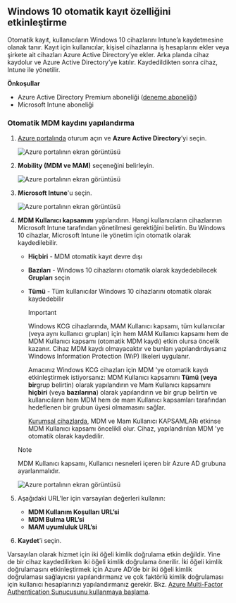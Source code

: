 ## <a name="enable-windows-10-automatic-enrollment"></a>Windows 10 otomatik kayıt özelliğini etkinleştirme

Otomatik kayıt, kullanıcıların Windows 10 cihazlarını Intune’a kaydetmesine olanak tanır. Kayıt için kullanıcılar, kişisel cihazlarına iş hesaplarını ekler veya şirkete ait cihazları Azure Active Directory’ye ekler. Arka planda cihaz kaydolur ve Azure Active Directory’ye katılır. Kaydedildikten sonra cihaz, Intune ile yönetilir.

**Önkoşullar**

- Azure Active Directory Premium aboneliği ([deneme aboneliği](https://go.microsoft.com/fwlink/?LinkID=816845))
- Microsoft Intune aboneliği

### <a name="configure-automatic-mdm-enrollment"></a>Otomatik MDM kaydını yapılandırma

1. [Azure portalında](https://portal.azure.com) oturum açın ve **Azure Active Directory**’yi seçin.

   ![Azure portalının ekran görüntüsü](../enrollment/media/windows-enroll/auto-enroll-azure-main.png)

2. **Mobility (MDM ve MAM)** seçeneğini belirleyin.

   ![Azure portalının ekran görüntüsü](../enrollment/media/windows-enroll/auto-enroll-mdm.png)

3. **Microsoft Intune**'u seçin.

   ![Azure portalının ekran görüntüsü](../enrollment/media/windows-enroll/auto-enroll-intune.png)

4. **MDM Kullanıcı kapsamını** yapılandırın. Hangi kullanıcıların cihazlarının Microsoft Intune tarafından yönetilmesi gerektiğini belirtin. Bu Windows 10 cihazlar, Microsoft Intune ile yönetim için otomatik olarak kaydedilebilir.

   - **Hiçbiri** - MDM otomatik kayıt devre dışı
   - **Bazıları** - Windows 10 cihazlarını otomatik olarak kaydedebilecek **Grupları** seçin
   - **Tümü** - Tüm kullanıcılar Windows 10 cihazlarını otomatik olarak kaydedebilir

      > [!IMPORTANT]
      > Windows KCG cihazlarında, MAM Kullanıcı kapsamı, tüm kullanıcılar (veya aynı kullanıcı grupları) için hem MAM Kullanıcı kapsamı hem de MDM Kullanıcı kapsamı (otomatik MDM kaydı) etkin olursa öncelik kazanır. Cihaz MDM kaydı olmayacaktır ve bunları yapılandırdıysanız Windows Information Protection (WıP) Ilkeleri uygulanır.
      >
      > Amacınız Windows KCG cihazları için MDM 'ye otomatik kaydı etkinleştirmek istiyorsanız: MDM Kullanıcı kapsamını **Tümü** **(veya bir**grup belirtin) olarak yapılandırın ve Mam Kullanıcı kapsamını **hiçbiri** (veya **bazılarına**) olarak yapılandırın ve bir grup belirtin ve kullanıcıların hem MDM hem de mam Kullanıcı kapsamları tarafından hedeflenen bir grubun üyesi olmamasını sağlar.
      >
      >[Kurumsal cihazlarda](../enrollment/enrollment-restrictions-set.md#blocking-personal-windows-devices), MDM ve Mam Kullanıcı KAPSAMLARı etkinse MDM Kullanıcı kapsamı öncelikli olur. Cihaz, yapılandırılan MDM 'ye otomatik olarak kaydedilir.

   > [!NOTE]
   > MDM Kullanıcı kapsamı, Kullanıcı nesneleri içeren bir Azure AD grubuna ayarlanmalıdır.

   ![Azure portalının ekran görüntüsü](../enrollment/media/windows-enroll/auto-enroll-scope.png)

5. Aşağıdaki URL'ler için varsayılan değerleri kullanın:
    - **MDM Kullanım Koşulları URL’si**
    - **MDM Bulma URL’si**
    - **MAM uyumluluk URL’si**

6. **Kaydet**’i seçin.

Varsayılan olarak hizmet için iki öğeli kimlik doğrulama etkin değildir. Yine de bir cihaz kaydedilirken iki öğeli kimlik doğrulama önerilir. İki öğeli kimlik doğrulamasını etkinleştirmek için Azure AD’de bir iki öğeli kimlik doğrulaması sağlayıcısı yapılandırmanız ve çok faktörlü kimlik doğrulaması için kullanıcı hesaplarınızı yapılandırmanız gerekir. Bkz. [Azure Multi-Factor Authentication Sunucusunu kullanmaya başlama](https://docs.microsoft.com/azure/multi-factor-authentication/multi-factor-authentication-get-started-cloud).
